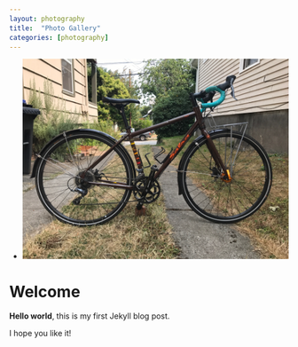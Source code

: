 ```yaml
---
layout: photography
title:  "Photo Gallery"
categories: [photography]
---
```


* ![Example image](/images/gallery/IMG_5970.jpeg)

# Welcome

**Hello world**, this is my first Jekyll blog post.

I hope you like it!
